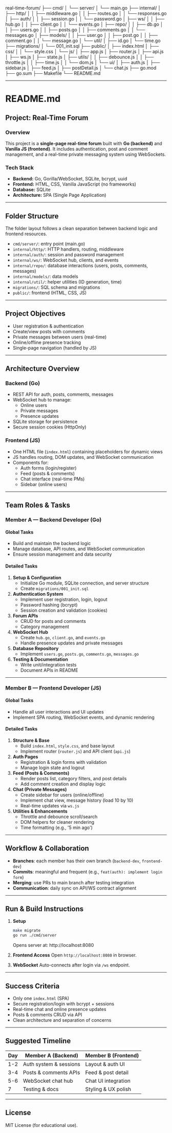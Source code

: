 real-time-forum/
├── cmd/
│   └── server/
│       └── main.go
├── internal/
│   ├── http/
│   │   ├── middleware.go
│   │   ├── routes.go
│   │   └── responses.go
│   ├── auth/
│   │   ├── session.go
│   │   └── password.go
│   ├── ws/
│   │   ├── hub.go
│   │   ├── client.go
│   │   └── events.go
│   ├── repo/
│   │   ├── db.go
│   │   ├── users.go
│   │   ├── posts.go
│   │   ├── comments.go
│   │   └── messages.go
│   ├── models/
│   │   ├── user.go
│   │   ├── post.go
│   │   ├── comment.go
│   │   └── message.go
│   └── util/
│       ├── id.go
│       └── time.go
├── migrations/
│   └── 001_init.sql
├── public/
│   ├── index.html
│   ├── css/
│   │   └── style.css
│   └── js/
│       ├── app.js
│       ├── router.js
│       ├── api.js
│       ├── ws.js
│       ├── state.js
│       ├── utils/
│       │   ├── debounce.js
│       │   ├── throttle.js
│       │   ├── time.js
│       │   └── dom.js
│       └── ui/
│           ├── auth.js
│           ├── sidebar.js
│           ├── feed.js
│           ├── postDetail.js
│           └── chat.js
├── go.mod
├── go.sum
├── Makefile
└── README.md

---

# README.md

## Project: Real-Time Forum

### Overview
This project is a **single-page real-time forum** built with **Go (backend)** and **Vanilla JS (frontend)**. It includes authentication, post and comment management, and a real-time private messaging system using WebSockets.

### Tech Stack
- **Backend:** Go, Gorilla/WebSocket, SQLite, bcrypt, uuid
- **Frontend:** HTML, CSS, Vanilla JavaScript (no frameworks)
- **Database:** SQLite
- **Architecture:** SPA (Single Page Application)

---

## Folder Structure
The folder layout follows a clean separation between backend logic and frontend resources.

- `cmd/server/`: entry point (main.go)
- `internal/http/`: HTTP handlers, routing, middleware
- `internal/auth/`: session and password management
- `internal/ws/`: WebSocket hub, clients, and events
- `internal/repo/`: database interactions (users, posts, comments, messages)
- `internal/models/`: data models
- `internal/util/`: helper utilities (ID generation, time)
- `migrations/`: SQL schema and migrations
- `public/`: frontend (HTML, CSS, JS)

---

## Project Objectives
- User registration & authentication
- Create/view posts with comments
- Private messages between users (real-time)
- Online/offline presence tracking
- Single-page navigation (handled by JS)

---

## Architecture Overview

### Backend (Go)
- REST API for auth, posts, comments, messages
- WebSocket hub to manage:
  - Online users
  - Private messages
  - Presence updates
- SQLite storage for persistence
- Secure session cookies (HttpOnly)

### Frontend (JS)
- One HTML file (`index.html`) containing placeholders for dynamic views
- JS handles routing, DOM updates, and WebSocket communication
- Components for:
  - Auth forms (login/register)
  - Feed (posts & comments)
  - Chat interface (real-time PMs)
  - Sidebar (online users)

---

## Team Roles & Tasks

### Member A — Backend Developer (Go)

#### Global Tasks
- Build and maintain the backend logic
- Manage database, API routes, and WebSocket communication
- Ensure session management and data security

#### Detailed Tasks
1. **Setup & Configuration**
   - Initialize Go module, SQLite connection, and server structure
   - Create `migrations/001_init.sql`
2. **Authentication System**
   - Implement user registration, login, logout
   - Password hashing (bcrypt)
   - Session creation and validation (cookies)
3. **Forum APIs**
   - CRUD for posts and comments
   - Category management
4. **WebSocket Hub**
   - Create `hub.go`, `client.go`, and `events.go`
   - Handle presence updates and private messages
5. **Database Repository**
   - Implement `users.go`, `posts.go`, `comments.go`, `messages.go`
6. **Testing & Documentation**
   - Write unit/integration tests
   - Document APIs in README

---

### Member B — Frontend Developer (JS)

#### Global Tasks
- Handle all user interactions and UI updates
- Implement SPA routing, WebSocket events, and dynamic rendering

#### Detailed Tasks
1. **Structure & Base**
   - Build `index.html`, `style.css`, and base layout
   - Implement router (`router.js`) and API client (`api.js`)
2. **Auth Pages**
   - Registration & login forms with validation
   - Manage login state and logout
3. **Feed (Posts & Comments)**
   - Render posts list, category filters, and post details
   - Add comment creation and display logic
4. **Chat (Private Messages)**
   - Create sidebar for users (online/offline)
   - Implement chat view, message history (load 10 by 10)
   - Real-time updates via `ws.js`
5. **Utilities & Enhancements**
   - Throttle and debounce scroll/search
   - DOM helpers for cleaner rendering
   - Time formatting (e.g., '5 min ago')

---

## Workflow & Collaboration

- **Branches**: each member has their own branch (`backend-dev`, `frontend-dev`)
- **Commits**: meaningful and frequent (e.g., `feat(auth): implement login form`)
- **Merging**: use PRs to main branch after testing integration
- **Communication**: daily sync on API/WS contract alignment

---

## Run & Build Instructions

1. **Setup**
   ```bash
   make migrate
   go run ./cmd/server
   ```
   Opens server at: http://localhost:8080

2. **Frontend Access**
   Open `http://localhost:8080` in browser.

3. **WebSocket**
   Auto-connects after login via `/ws` endpoint.

---

## Success Criteria
- Only one `index.html` (SPA)
- Secure registration/login with bcrypt + sessions
- Real-time chat and online presence updates
- Posts & comments CRUD via API
- Clean architecture and separation of concerns

---

## Suggested Timeline
| Day | Member A (Backend) | Member B (Frontend) |
|-----|--------------------|---------------------|
| 1-2 | Auth system & sessions | Layout & auth UI |
| 3-4 | Posts & comments APIs | Feed & post detail |
| 5-6 | WebSocket chat hub | Chat UI integration |
| 7 | Testing & docs | Styling & UX polish |

---

## License
MIT License (for educational use).